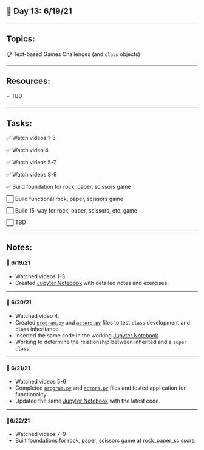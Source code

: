 ## :calendar: Day 13: 6/19/21

---

## Topics:

:clipboard: Text-based Games Challenges (and `class` objects)

---

## Resources:

:star: TBD

---

## Tasks:

:white_check_mark: Watch videos 1-3

:white_check_mark: Watch video 4

:white_check_mark: Watch videos 5-7

:white_check_mark: Watch videos 8-9

 :white_check_mark: ​Build foundation for rock, paper, scissors game

:white_large_square: Build functional rock, paper, scissors game

:white_large_square: Build 15-way for rock, paper, scissors, etc. game

:white_large_square: TBD

---

## Notes:

#### :notebook: 6/19/21

- Watched videos 1-3.
- Created [Jupyter Notebook](object_classes.ipynb) with detailed notes and exercises.

---

#### :notebook: 6/20/21

- Watched video 4.
- Created [`program.py`](http://localhost:8888/lab/tree/days/13/1_dnd/program.py) and [`actors.py`](http://localhost:8888/lab/tree/days/13/1_dnd/actors.py) files to test `class` development and `class` inheritance.
- Inserted the same code in the working [Jupyter Notebook](object_classes.ipynb).
- Working to determine the relationship between inherited and a `super` `class`.

---

#### :notebook: 6/21/21

- Watched videos 5-6
- Completed [`program.py`](http://localhost:8888/lab/tree/days/13/1_dnd/program.py) and [`actors.py`](http://localhost:8888/lab/tree/days/13/1_dnd/actors.py) files and tested application for functionality.
- Updated the same [Jupyter Notebook](object_classes.ipynb) with the latest code.

---

#### :notebook:6/22/21

- Watched videos 7-9
- Built foundations for rock, paper, scissors game at [rock_paper_scissors](2_rock_paper_scissors/rock_paper_scissors.py).

